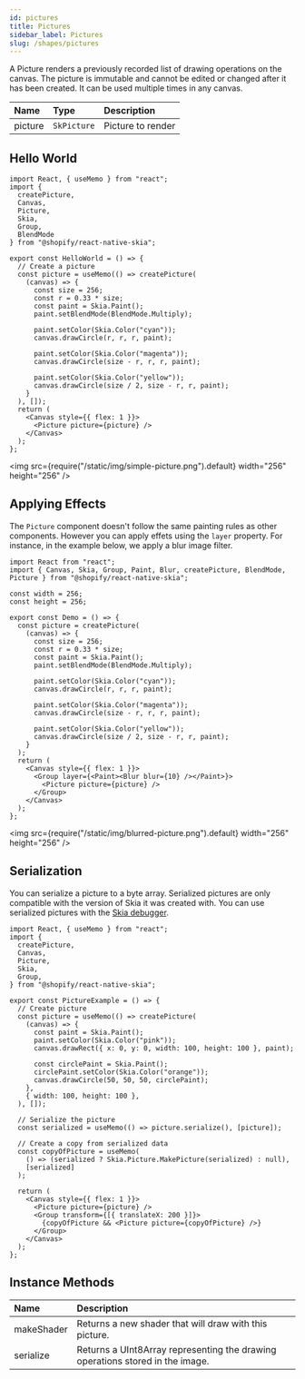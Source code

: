 ```yaml
---
id: pictures
title: Pictures
sidebar_label: Pictures
slug: /shapes/pictures
---
```


A Picture renders a previously recorded list of drawing operations on the canvas. The picture is immutable and cannot be edited or changed after it has been created. It can be used multiple times in any canvas.

| Name    | Type        | Description       |
| :------ | :---------- | :---------------- |
| picture | `SkPicture` | Picture to render |


## Hello World

```tsx twoslash
import React, { useMemo } from "react";
import {
  createPicture,
  Canvas,
  Picture,
  Skia,
  Group,
  BlendMode
} from "@shopify/react-native-skia";

export const HelloWorld = () => {
  // Create a picture
  const picture = useMemo(() => createPicture(
    (canvas) => {
      const size = 256;
      const r = 0.33 * size;
      const paint = Skia.Paint();
      paint.setBlendMode(BlendMode.Multiply);

      paint.setColor(Skia.Color("cyan"));
      canvas.drawCircle(r, r, r, paint);

      paint.setColor(Skia.Color("magenta"));
      canvas.drawCircle(size - r, r, r, paint);

      paint.setColor(Skia.Color("yellow"));
      canvas.drawCircle(size / 2, size - r, r, paint);
    }
  ), []);
  return (
    <Canvas style={{ flex: 1 }}>
      <Picture picture={picture} />
    </Canvas>
  );
};
```

<img src={require("/static/img/simple-picture.png").default} width="256" height="256" />

## Applying Effects

The `Picture` component doesn't follow the same painting rules as other components.
However you can apply effets using the `layer` property.
For instance, in the example below, we apply a blur image filter.

```tsx twoslash
import React from "react";
import { Canvas, Skia, Group, Paint, Blur, createPicture, BlendMode, Picture } from "@shopify/react-native-skia";

const width = 256;
const height = 256;

export const Demo = () => {
  const picture = createPicture(
    (canvas) => {
      const size = 256;
      const r = 0.33 * size;
      const paint = Skia.Paint();
      paint.setBlendMode(BlendMode.Multiply);

      paint.setColor(Skia.Color("cyan"));
      canvas.drawCircle(r, r, r, paint);

      paint.setColor(Skia.Color("magenta"));
      canvas.drawCircle(size - r, r, r, paint);

      paint.setColor(Skia.Color("yellow"));
      canvas.drawCircle(size / 2, size - r, r, paint);
    }
  );
  return (
    <Canvas style={{ flex: 1 }}>
      <Group layer={<Paint><Blur blur={10} /></Paint>}>
        <Picture picture={picture} />
      </Group>
    </Canvas>
  );
};
```

<img src={require("/static/img/blurred-picture.png").default} width="256" height="256" />


## Serialization

You can serialize a picture to a byte array.
Serialized pictures are only compatible with the version of Skia it was created with.
You can use serialized pictures with the [Skia debugger](https://skia.org/docs/dev/tools/debugger/).

```tsx twoslash
import React, { useMemo } from "react";
import {
  createPicture,
  Canvas,
  Picture,
  Skia,
  Group,
} from "@shopify/react-native-skia";

export const PictureExample = () => {
  // Create picture
  const picture = useMemo(() => createPicture(
    (canvas) => {
      const paint = Skia.Paint();
      paint.setColor(Skia.Color("pink"));
      canvas.drawRect({ x: 0, y: 0, width: 100, height: 100 }, paint);

      const circlePaint = Skia.Paint();
      circlePaint.setColor(Skia.Color("orange"));
      canvas.drawCircle(50, 50, 50, circlePaint);
    },
    { width: 100, height: 100 },
  ), []);

  // Serialize the picture
  const serialized = useMemo(() => picture.serialize(), [picture]);

  // Create a copy from serialized data
  const copyOfPicture = useMemo(
    () => (serialized ? Skia.Picture.MakePicture(serialized) : null),
    [serialized]
  );

  return (
    <Canvas style={{ flex: 1 }}>
      <Picture picture={picture} />
      <Group transform={[{ translateX: 200 }]}>
        {copyOfPicture && <Picture picture={copyOfPicture} />}
      </Group>
    </Canvas>
  );
};
```

## Instance Methods

| Name       | Description                                                                   |
| :--------- | :---------------------------------------------------------------------------- |
| makeShader | Returns a new shader that will draw with this picture.                        |
| serialize  | Returns a UInt8Array representing the drawing operations stored in the image. |
